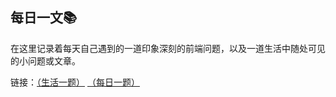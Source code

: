 ## 每日一文:books:

在这里记录着每天自己遇到的一道印象深刻的前端问题，以及一道生活中随处可见的小问题或文章。

链接：[（生活一题）](./life.md) [（每日一题）](./README.md)
